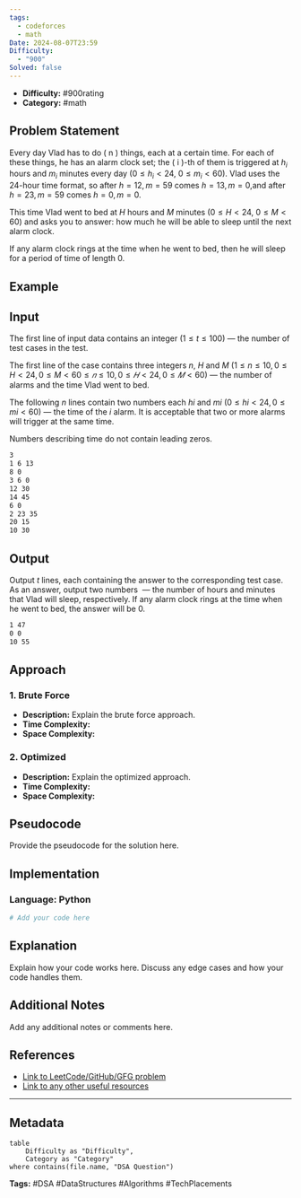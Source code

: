 ```yaml
---
tags:
  - codeforces
  - math
Date: 2024-08-07T23:59
Difficulty:
  - "900"
Solved: false
---
```


- **Difficulty:** #900rating
- **Category:** #math 

## Problem Statement

Every day Vlad has to do \( n \) things, each at a certain time. For each of these things, he has an alarm clock set; the \( i \)-th of them is triggered at $h_i$ hours and $m_i$ minutes every day ($0 \leq h_i < 24$, $0 \leq m_i < 60$). Vlad uses the 24-hour time format, so after $h = 12, m = 59$ comes $h = 13, m = 0$,and after $h = 23, m = 59$ comes $h = 0, m = 0$.

This time Vlad went to bed at $H$ hours and $M$ minutes ($0 \leq H < 24$, $0 \leq M < 60$) and asks you to answer: how much he will be able to sleep until the next alarm clock.

If any alarm clock rings at the time when he went to bed, then he will sleep for a period of time of length 0.

## Example

## Input 

The first line of input data contains an integer $(1≤t≤100)$ — the number of test cases in the test.

The first line of the case contains three integers $n$, $H$ and $M$ $(1≤n≤10,0≤H<24,0≤M<60≤𝑛≤10,0≤𝐻<24,0≤𝑀<60)$ — the number of alarms and the time Vlad went to bed.

The following $n$ lines contain two numbers each $hi$ and $mi$ $(0≤hi<24,0≤mi<60)$ — the time of the $i$ alarm. It is acceptable that two or more alarms will trigger at the same time.

Numbers describing time do not contain leading zeros.

```sh
3
1 6 13
8 0
3 6 0
12 30
14 45
6 0
2 23 35
20 15
10 30
```
## Output 

Output $t$ lines, each containing the answer to the corresponding test case. As an answer, output two numbers  — the number of hours and minutes that Vlad will sleep, respectively. If any alarm clock rings at the time when he went to bed, the answer will be 0.

```sh
1 47
0 0
10 55
```

## Approach
### 1. Brute Force
- **Description:** Explain the brute force approach.
- **Time Complexity:** 
- **Space Complexity:** 

### 2. Optimized
- **Description:** Explain the optimized approach.
- **Time Complexity:** 
- **Space Complexity:** 

## Pseudocode
Provide the pseudocode for the solution here.

## Implementation
### Language: Python
```python
# Add your code here
```

## Explanation
Explain how your code works here. Discuss any edge cases and how your code handles them.

## Additional Notes
Add any additional notes or comments here.

## References
- [Link to LeetCode/GitHub/GFG problem](#)
- [Link to any other useful resources](#)

---

## Metadata
```dataview
table
    Difficulty as "Difficulty",
    Category as "Category"
where contains(file.name, "DSA Question")
```

**Tags:** #DSA #DataStructures #Algorithms #TechPlacements